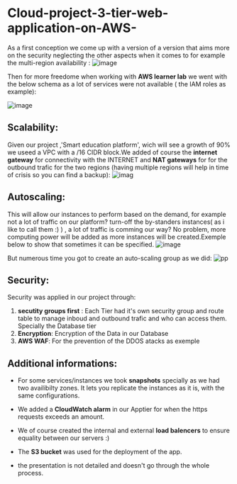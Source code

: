 # Cloud-project-3-tier-web-application-on-AWS-

As a first conception we come up with a version of a version that aims more on the security neglecting the other aspects when it comes to for example the multi-region availability :
![image](https://github.com/GuiguiSalma/Cloud-project-3-tier-web-application-on-AWS-/assets/132245605/ba0a25aa-8e09-4940-96bc-43696d798c2d)

Then for more freedome when working with **AWS learner lab** we went with the below schema as a lot of services were not available ( the IAM roles as example):

![image](https://github.com/GuiguiSalma/Cloud-project-3-tier-web-application-on-AWS-/assets/132245605/7cac019a-6d33-4cba-8eea-d91957072d31)


## Scalability:
Given our project ,'Smart education platform', wich will see a growth of 90%  we useed a VPC with a  /16 CIDR block.We added of course the **internet gateway** for connectivity with the INTERNET and **NAT gateways** for for the outbound trafic for the two regions (having multiple regions will help in time of crisis so you can find a backup):
![imag](https://github.com/GuiguiSalma/Cloud-project-3-tier-web-application-on-AWS-/assets/132245605/b3d94d79-bdcb-46d7-8ad6-df0b6d64cfd7)


## Autoscaling:
This will allow our instances to perform based on the demand, for example not a lot of traffic on our platform? turn-off the by-standers instances( as i like to call them :) ) , a lot of traffic is comming our way? No problem, more computing power will be added as more instances will be created.Exemple below to show that sometimes it can be specified.
![image](https://github.com/GuiguiSalma/Cloud-project-3-tier-web-application-on-AWS-/assets/132245605/7ff41d70-438c-4c0d-b110-80367d092342)

But numerous time you got to create an auto-scaling group as we did:
![pp](https://github.com/GuiguiSalma/Cloud-project-3-tier-web-application-on-AWS-/assets/132245605/a0eb2ee0-56fb-4b6e-b2fd-425d98b514b3)

 ## Security:
Security was applied in our project  through:
  1. **secutity groups first** :
  Each Tier had it's own security group and route table to manage inboud and outbound trafic and who can access them. Specially the Database tier
  2. **Encryption**:
  Encryption of the Data in our Database
  3. **AWS WAF**:
  For the prevention of the DDOS atacks as exemple

 ## Additional informations:
- For some services/instances we took **snapshots** specially as we had two availibilty zones. It lets you replicate the instances as it is, with the same configurations.

- We added a **CloudWatch alarm** in our Apptier for when the https requests exceeds an amount.
 
- We of course created the internal and external **load balencers** to ensure equality between our servers :)
 
- The **S3 bucket** was used for the deployment of the app.
 
- the presentation is not detailed and doesn't go through the whole process.

